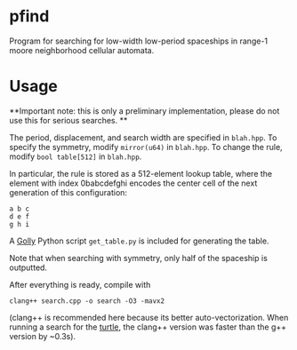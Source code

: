 # pfind
Program for searching for low-width low-period spaceships in range-1 moore neighborhood cellular automata. 

# Usage

**Important note: this is only a preliminary implementation, please do not use this for serious searches. **

The period, displacement, and search width are specified in `blah.hpp`. To specify the symmetry, modify `mirror(u64)` in `blah.hpp`. To change the rule, modify `bool table[512]` in `blah.hpp`. 

In particular, the rule is stored as a 512-element lookup table, where the element with index 0babcdefghi encodes the center cell of the next generation of this configuration:

```
a b c
d e f
g h i
```

A [Golly](https://golly.sourceforge.net/) Python script `get_table.py` is included for generating the table. 

Note that when searching with symmetry, only half of the spaceship is outputted. 

After everything is ready, compile with

```
clang++ search.cpp -o search -O3 -mavx2
```

(clang++ is recommended here because its better auto-vectorization. When running a search for the [turtle](https://www.conwaylife.com/wiki/Turtle), the clang++ version was faster than the g++ version by ~0.3s). 
